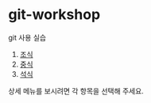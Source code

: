 # git-workshop
git 사용 실습


1. [조식](morning.md)
2. [중식](lunch.md)
3. [석식](evening.md)

상세 메뉴를 보시려면 각 항목을 선택해 주세요.

